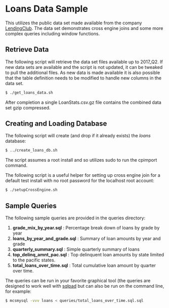 # Loans Data Sample 
This utilizes the public data set made available from the company [LendingClub](https://www.lendingclub.com/info/download-data.action). The data set demonstrates cross engine joins and some more complex queries including window functions.

## Retrieve Data
The following script will retrieve the data set files available up to 2017_Q2. If new data sets are available and the script is not updated, it can be tweaked to pull the additional files. As new data is made available it is also possible that the table definition needs to be modified to handle new columns in the data set.
```sh
$ ./get_loans_data.sh
```

After completion a single LoanStats.csv.gz file contains the combined data set gzip compressed.

## Creating and Loading Database
The following script will create (and drop if it already exists) the *loans* database:
```sh
$ ../create_loans_db.sh
```
The script assumes a root install and so utilizes sudo to run the cpimport command. 

The following script is a useful helper for setting up cross engine join for a default test install with no root password for the localhost root account:
```sh
$ ./setupCrossEngine.sh
```

## Sample Queries
The following sample queries are provided in the queries directory:

1. **grade_mix_by_year.sql** :  Percentage break down of loans by grade by year
2. **loans_by_year_and_grade.sql** : Summary of loan amounts by year and grade
3. **quarterly_summary.sql** : Simple quarterly summary of loans
4. **top_delinq_amnt_pac.sql** : Top delinquent loan amounts by state limited to the pacific states.
5. **total_loans_over_time.sql** : Total cumulative loan amount by quarter over time.

The queries can be run in your favorite graphical tool (the queries are designed to work well with [sqlpad](https://rickbergfalk.github.io/sqlpad/) but can also be run on the command line, for example:
```sh
$ mcsmysql -vvv loans < queries/total_loans_over_time.sql.sql
```
